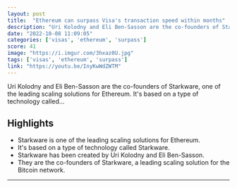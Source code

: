 ```yaml
---
layout: post
title:  "Ethereum can surpass Visa's transaction speed within months"
description: "Uri Kolodny and Eli Ben-Sasson are the co-founders of Starkware, one of the leading scaling solutions for Ethereum. It's based on a type of technology called..."
date: "2022-10-08 11:09:05"
categories: ['visas', 'ethereum', 'surpass']
score: 41
image: "https://i.imgur.com/3hxaz0U.jpg"
tags: ['visas', 'ethereum', 'surpass']
link: "https://youtu.be/InyKwWdZWTM"
---
```


Uri Kolodny and Eli Ben-Sasson are the co-founders of Starkware, one of the leading scaling solutions for Ethereum. It's based on a type of technology called...

## Highlights

- Starkware is one of the leading scaling solutions for Ethereum.
- It's based on a type of technology called Starkware.
- Starkware has been created by Uri Kolodny and Eli Ben-Sasson.
- They are the co-founders of Starkware, a leading scaling solution for the Bitcoin network.

---
